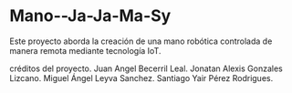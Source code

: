 # Mano--Ja-Ja-Ma-Sy
Este proyecto aborda la creación de una mano robótica controlada de manera remota mediante tecnología IoT.

créditos del proyecto. 
Juan Angel Becerril Leal.
Jonatan Alexis Gonzales Lizcano. 
Miguel Ángel Leyva Sanchez. 
Santiago Yair Pérez Rodrigues. 
